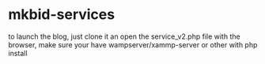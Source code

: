 # mkbid-services

to launch the blog, just clone it an open the service_v2.php file with the browser, make sure your have wampserver/xammp-server or other with php install